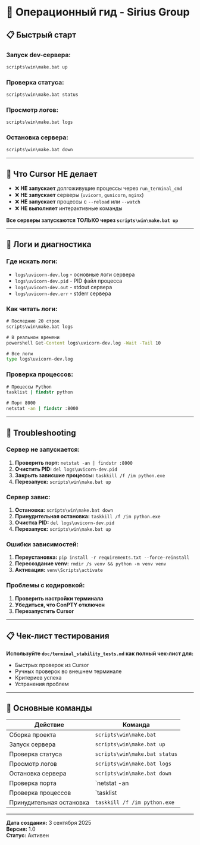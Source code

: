 # 🚀 Операционный гид - Sirius Group

## 📋 Быстрый старт

### **Запуск dev-сервера:**
```cmd
scripts\win\make.bat up
```

### **Проверка статуса:**
```cmd
scripts\win\make.bat status
```

### **Просмотр логов:**
```cmd
scripts\win\make.bat logs
```

### **Остановка сервера:**
```cmd
scripts\win\make.bat down
```

---

## 🚫 Что Cursor НЕ делает

- ❌ **НЕ запускает** долгоживущие процессы через `run_terminal_cmd`
- ❌ **НЕ запускает** серверы (`uvicorn`, `gunicorn`, `nginx`)
- ❌ **НЕ запускает** процессы с `--reload` или `--watch`
- ❌ **НЕ выполняет** интерактивные команды

**Все серверы запускаются ТОЛЬКО через `scripts\win\make.bat up`**

---

## 📁 Логи и диагностика

### **Где искать логи:**
- `logs\uvicorn-dev.log` - основные логи сервера
- `logs\uvicorn-dev.pid` - PID файл процесса
- `logs\uvicorn-dev.out` - stdout сервера
- `logs\uvicorn-dev.err` - stderr сервера

### **Как читать логи:**
```cmd
# Последние 20 строк
scripts\win\make.bat logs

# В реальном времени
powershell Get-Content logs\uvicorn-dev.log -Wait -Tail 10

# Все логи
type logs\uvicorn-dev.log
```

### **Проверка процессов:**
```cmd
# Процессы Python
tasklist | findstr python

# Порт 8000
netstat -an | findstr :8000
```

---

## 🚨 Troubleshooting

### **Сервер не запускается:**
1. **Проверить порт:** `netstat -an | findstr :8000`
2. **Очистить PID:** `del logs\uvicorn-dev.pid`
3. **Закрыть зависшие процессы:** `taskkill /f /im python.exe`
4. **Перезапуск:** `scripts\win\make.bat up`

### **Сервер завис:**
1. **Остановка:** `scripts\win\make.bat down`
2. **Принудительная остановка:** `taskkill /f /im python.exe`
3. **Очистка PID:** `del logs\uvicorn-dev.pid`
4. **Перезапуск:** `scripts\win\make.bat up`

### **Ошибки зависимостей:**
1. **Переустановка:** `pip install -r requirements.txt --force-reinstall`
2. **Пересоздание venv:** `rmdir /s venv && python -m venv venv`
3. **Активация:** `venv\Scripts\activate`

### **Проблемы с кодировкой:**
1. **Проверить настройки терминала**
2. **Убедиться, что ConPTY отключен**
3. **Перезапустить Cursor**

---

## 📋 Чек-лист тестирования

**Используйте `doc/terminal_stability_tests.md` как полный чек-лист для:**
- Быстрых проверок из Cursor
- Ручных проверок во внешнем терминале
- Критериев успеха
- Устранения проблем

---

## 🎯 Основные команды

| **Действие** | **Команда** |
|--------------|-------------|
| Сборка проекта | `scripts\win\make.bat` |
| Запуск сервера | `scripts\win\make.bat up` |
| Проверка статуса | `scripts\win\make.bat status` |
| Просмотр логов | `scripts\win\make.bat logs` |
| Остановка сервера | `scripts\win\make.bat down` |
| Проверка порта | `netstat -an | findstr :8000` |
| Проверка процессов | `tasklist | findstr python` |
| Принудительная остановка | `taskkill /f /im python.exe` |

---

**Дата создания:** 3 сентября 2025  
**Версия:** 1.0  
**Статус:** Активен
